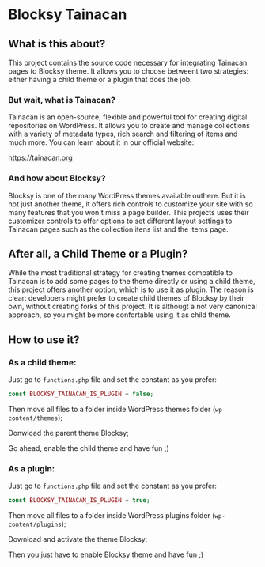 # Blocksy Tainacan

## What is this about?

This project contains the source code necessary for integrating Tainacan pages to Blocksy theme. It allows you to choose betweent two strategies: either having a child theme or a plugin that does the job.

### But wait, what is Tainacan?

Tainacan is an open-source, flexible and powerful tool for creating digital repositories on WordPress. It allows you to create and manage collections with a variety of metadata types, rich search and filtering of items and much more. You can learn about it in our official website:

https://tainacan.org

### And how about Blocksy?

Blocksy is one of the many WordPress themes available outhere. But it is not just another theme, it offers rich controls to customize your site with so many features that you won't miss a page builder. This projects uses their customizer controls to offer options to set different layout settings to Tainacan pages such as the collection itens list and the items page.

## After all, a Child Theme or a Plugin?

While the most traditional strategy for creating themes compatible to Tainacan is to add some pages to the theme directly or using a child theme, this project offers another option, which is to use it as plugin. The reason is clear: developers might prefer to create child themes of Blocksy by their own, without creating forks of this project. It is althougt a not very canonical approach, so you might be more confortable using it as child theme.

## How to use it?

### As a child theme:

Just go to `functions.php` file and set the constant as you prefer:

```php
const BLOCKSY_TAINACAN_IS_PLUGIN = false;
```

Then move all files to a folder inside WordPress themes folder (`wp-content/themes`);

Donwload the parent theme Blocksy;

Go ahead, enable the child theme and have fun ;)

### As a plugin:

Just go to `functions.php` file and set the constant as you prefer:

```php
const BLOCKSY_TAINACAN_IS_PLUGIN = true;
```

Then move all files to a folder inside WordPress plugins folder (`wp-content/plugins`);

Download and activate the theme Blocksy;

Then you just have to enable Blocksy theme and have fun ;)
